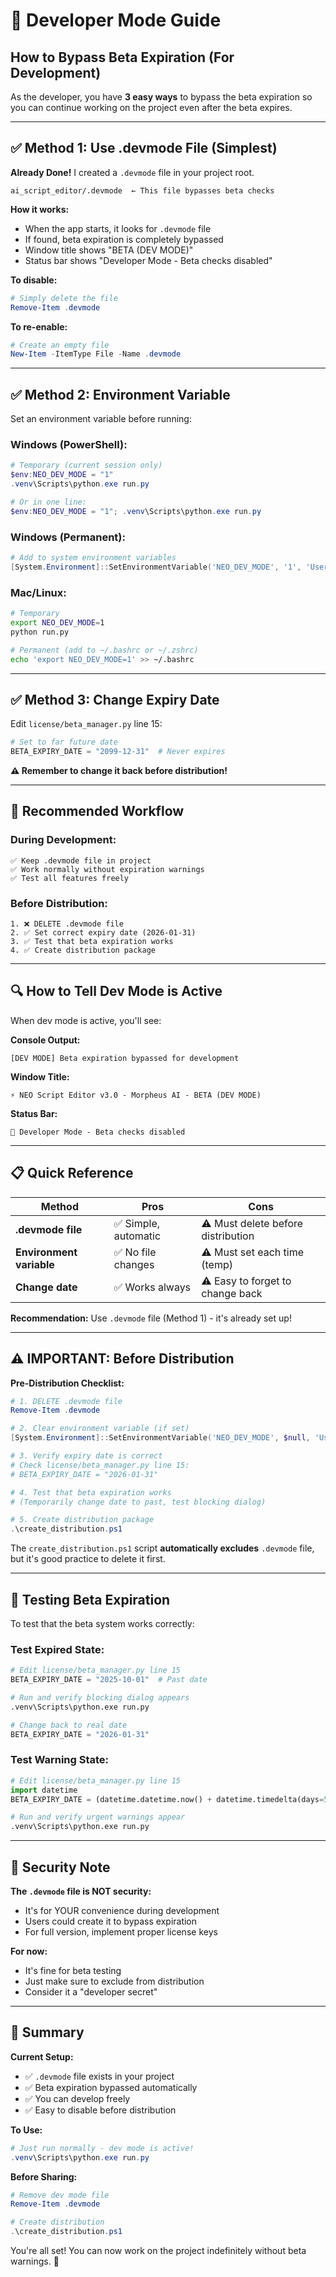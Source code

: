 # 🔧 Developer Mode Guide

## How to Bypass Beta Expiration (For Development)

As the developer, you have **3 easy ways** to bypass the beta expiration so you can continue working on the project even after the beta expires.

---

## ✅ Method 1: Use .devmode File (Simplest)

**Already Done!** I created a `.devmode` file in your project root.

```
ai_script_editor/.devmode  ← This file bypasses beta checks
```

**How it works:**
- When the app starts, it looks for `.devmode` file
- If found, beta expiration is completely bypassed
- Window title shows "BETA (DEV MODE)"
- Status bar shows "Developer Mode - Beta checks disabled"

**To disable:**
```powershell
# Simply delete the file
Remove-Item .devmode
```

**To re-enable:**
```powershell
# Create an empty file
New-Item -ItemType File -Name .devmode
```

---

## ✅ Method 2: Environment Variable

Set an environment variable before running:

### Windows (PowerShell):
```powershell
# Temporary (current session only)
$env:NEO_DEV_MODE = "1"
.venv\Scripts\python.exe run.py

# Or in one line:
$env:NEO_DEV_MODE = "1"; .venv\Scripts\python.exe run.py
```

### Windows (Permanent):
```powershell
# Add to system environment variables
[System.Environment]::SetEnvironmentVariable('NEO_DEV_MODE', '1', 'User')
```

### Mac/Linux:
```bash
# Temporary
export NEO_DEV_MODE=1
python run.py

# Permanent (add to ~/.bashrc or ~/.zshrc)
echo 'export NEO_DEV_MODE=1' >> ~/.bashrc
```

---

## ✅ Method 3: Change Expiry Date

Edit `license/beta_manager.py` line 15:

```python
# Set to far future date
BETA_EXPIRY_DATE = "2099-12-31"  # Never expires
```

**⚠️ Remember to change it back before distribution!**

---

## 🎯 Recommended Workflow

### During Development:
```
✅ Keep .devmode file in project
✅ Work normally without expiration warnings
✅ Test all features freely
```

### Before Distribution:
```
1. ❌ DELETE .devmode file
2. ✅ Set correct expiry date (2026-01-31)
3. ✅ Test that beta expiration works
4. ✅ Create distribution package
```

---

## 🔍 How to Tell Dev Mode is Active

When dev mode is active, you'll see:

**Console Output:**
```
[DEV MODE] Beta expiration bypassed for development
```

**Window Title:**
```
⚡️ NEO Script Editor v3.0 - Morpheus AI - BETA (DEV MODE)
```

**Status Bar:**
```
🔧 Developer Mode - Beta checks disabled
```

---

## 📋 Quick Reference

| Method | Pros | Cons |
|--------|------|------|
| **.devmode file** | ✅ Simple, automatic | ⚠️ Must delete before distribution |
| **Environment variable** | ✅ No file changes | ⚠️ Must set each time (temp) |
| **Change date** | ✅ Works always | ⚠️ Easy to forget to change back |

**Recommendation:** Use `.devmode` file (Method 1) - it's already set up!

---

## ⚠️ IMPORTANT: Before Distribution

**Pre-Distribution Checklist:**

```powershell
# 1. DELETE .devmode file
Remove-Item .devmode

# 2. Clear environment variable (if set)
[System.Environment]::SetEnvironmentVariable('NEO_DEV_MODE', $null, 'User')

# 3. Verify expiry date is correct
# Check license/beta_manager.py line 15:
# BETA_EXPIRY_DATE = "2026-01-31"

# 4. Test that beta expiration works
# (Temporarily change date to past, test blocking dialog)

# 5. Create distribution package
.\create_distribution.ps1
```

The `create_distribution.ps1` script **automatically excludes** `.devmode` file, but it's good practice to delete it first.

---

## 🧪 Testing Beta Expiration

To test that the beta system works correctly:

### Test Expired State:
```python
# Edit license/beta_manager.py line 15
BETA_EXPIRY_DATE = "2025-10-01"  # Past date

# Run and verify blocking dialog appears
.venv\Scripts\python.exe run.py

# Change back to real date
BETA_EXPIRY_DATE = "2026-01-31"
```

### Test Warning State:
```python
# Edit license/beta_manager.py line 15
import datetime
BETA_EXPIRY_DATE = (datetime.datetime.now() + datetime.timedelta(days=5)).strftime("%Y-%m-%d")

# Run and verify urgent warnings appear
.venv\Scripts\python.exe run.py
```

---

## 🔐 Security Note

**The `.devmode` file is NOT security:**
- It's for YOUR convenience during development
- Users could create it to bypass expiration
- For full version, implement proper license keys

**For now:**
- It's fine for beta testing
- Just make sure to exclude from distribution
- Consider it a "developer secret"

---

## 📝 Summary

**Current Setup:**
- ✅ `.devmode` file exists in your project
- ✅ Beta expiration bypassed automatically
- ✅ You can develop freely
- ✅ Easy to disable before distribution

**To Use:**
```powershell
# Just run normally - dev mode is active!
.venv\Scripts\python.exe run.py
```

**Before Sharing:**
```powershell
# Remove dev mode file
Remove-Item .devmode

# Create distribution
.\create_distribution.ps1
```

You're all set! You can now work on the project indefinitely without beta warnings. 🎉
